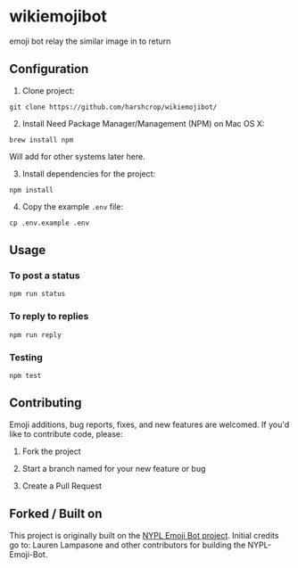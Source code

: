 # wikiemojibot
emoji bot relay the similar image in to return


## Configuration

1. Clone project:
  ```shell
  git clone https://github.com/harshcrop/wikiemojibot/
  ```

2. Install Need Package Manager/Management (NPM) on Mac OS X:
  ```shell
  brew install npm
  ```

  Will add for other systems later here.

3. Install dependencies for the project:

  ```shell
  npm install
  ```

4. Copy the example `.env` file:

  ```shell
  cp .env.example .env
  ```


## Usage

### To post a status

```shell
npm run status
```

### To reply to replies

```shell
npm run reply
```

### Testing

```shell
npm test
```

## Contributing

Emoji additions, bug reports, fixes, and new features are welcomed. If you'd like to contribute code, please:

1. Fork the project

2. Start a branch named for your new feature or bug

3. Create a Pull Request

## Forked / Built on

This project is originally built on the [NYPL Emoji Bot project](https://github.com/lolibrarian/NYPL-Emoji-Bot). Initial credits go to: Lauren Lampasone and other contributors for building the NYPL-Emoji-Bot.
